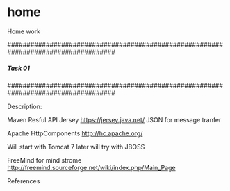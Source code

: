 home
====

Home work

####################################################################################
##### Task 01
####################################################################################

Description:

Maven
Resful API
Jersey 
https://jersey.java.net/
JSON for message tranfer

Apache HttpComponents
http://hc.apache.org/

Will start with Tomcat 7
later will try with JBOSS

FreeMind for mind strome
http://freemind.sourceforge.net/wiki/index.php/Main_Page

References